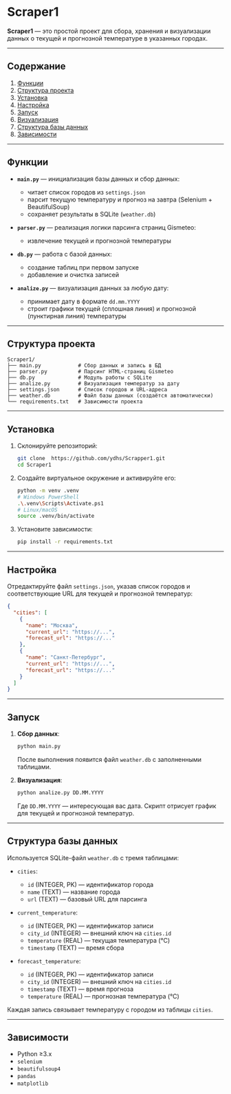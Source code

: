 # Scraper1

**Scraper1** — это простой проект для сбора, хранения и визуализации данных о текущей и прогнозной температуре в указанных городах.

---

## Содержание

1. [Функции](#функции)
2. [Структура проекта](#структура-проекта)
3. [Установка](#установка)
4. [Настройка](#настройка)
5. [Запуск](#запуск)
6. [Визуализация](#визуализация)
7. [Структура базы данных](#структура-базы-данных)
8. [Зависимости](#зависимости)

---

## Функции

* **`main.py`** — инициализация базы данных и сбор данных:

  * читает список городов из `settings.json`
  * парсит текущую температуру и прогноз на завтра (Selenium + BeautifulSoup)
  * сохраняет результаты в SQLite (`weather.db`)
* **`parser.py`** — реализация логики парсинга страниц Gismeteo:

  * извлечение текущей и прогнозной температуры
* **`db.py`** — работа с базой данных:

  * создание таблиц при первом запуске
  * добавление и очистка записей
* **`analize.py`** — визуализация данных за любую дату:

  * принимает дату в формате `dd.mm.YYYY`
  * строит графики текущей (сплошная линия) и прогнозной (пунктирная линия) температуры

---

## Структура проекта

```
Scraper1/
├── main.py            # Сбор данных и запись в БД
├── parser.py          # Парсинг HTML-страниц Gismeteo
├── db.py              # Модуль работы с SQLite
├── analize.py         # Визуализация температур за дату
├── settings.json      # Список городов и URL-адреса
├── weather.db         # Файл базы данных (создаётся автоматически)
└── requirements.txt   # Зависимости проекта
```

---

## Установка

1. Склонируйте репозиторий:

   ```bash
   git clone  https://github.com/ydhs/Scrapper1.git
   cd Scraper1
   ```
2. Создайте виртуальное окружение и активируйте его:

   ```bash
   python -m venv .venv
   # Windows PowerShell
   .\.venv\Scripts\Activate.ps1
   # Linux/macOS
   source .venv/bin/activate
   ```
3. Установите зависимости:

   ```bash
   pip install -r requirements.txt
   ```

---

## Настройка

Отредактируйте файл `settings.json`, указав список городов и соответствующие URL для текущей и прогнозной температур:

```json
{
  "cities": [
    {
      "name": "Москва",
      "current_url": "https://...",
      "forecast_url": "https://..."
    },
    {
      "name": "Санкт-Петербург",
      "current_url": "https://...",
      "forecast_url": "https://..."
    }
  ]
}
```

---

## Запуск

1. **Сбор данных**:

   ```bash
   python main.py
   ```

   После выполнения появится файл `weather.db` с заполненными таблицами.

2. **Визуализация**:

   ```bash
   python analize.py DD.MM.YYYY
   ```

   Где `DD.MM.YYYY` — интересующая вас дата. Скрипт отрисует график для текущей и прогнозной температур.

---

## Структура базы данных

Используется SQLite-файл `weather.db` с тремя таблицами:

* `cities`:

  * `id` (INTEGER, PK) — идентификатор города
  * `name` (TEXT) — название города
  * `url` (TEXT) — базовый URL для парсинга
* `current_temperature`:

  * `id` (INTEGER, PK) — идентификатор записи
  * `city_id` (INTEGER) — внешний ключ на `cities.id`
  * `temperature` (REAL) — текущая температура (°C)
  * `timestamp` (TEXT) — время сбора
* `forecast_temperature`:

  * `id` (INTEGER, PK) — идентификатор записи
  * `city_id` (INTEGER) — внешний ключ на `cities.id`
  * `timestamp` (TEXT) — время прогноза
  * `temperature` (REAL) — прогнозная температура (°C)

Каждая запись связывает температуру с городом из таблицы `cities`.

---

## Зависимости

* Python ≥3.x
* `selenium`
* `beautifulsoup4`
* `pandas`
* `matplotlib`
